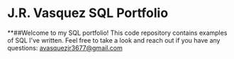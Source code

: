 # J.R. Vasquez SQL Portfolio

**##Welcome to my SQL portfolio! This code repository contains examples of SQL I've written. Feel free to take a look and reach out if you have any questions: avasquezjr3677@gmail.com
